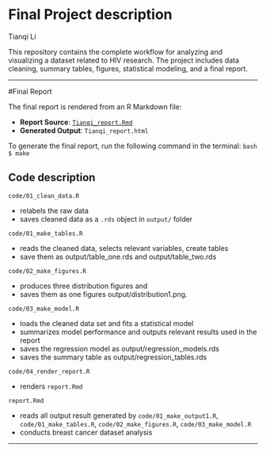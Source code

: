 Final Project description
================
Tianqi Li

This repository contains the complete workflow for analyzing and
visualizing a dataset related to HIV research. The project includes data
cleaning, summary tables, figures, statistical modeling, and a final
report.

------------------------------------------------------------------------

\#Final Report

The final report is rendered from an R Markdown file:

- **Report Source**: [`Tianqi_report.Rmd`](Tianqi_report.Rmd)
- **Generated Output**: `Tianqi_report.html`

To generate the final report, run the following command in the terminal:
`bash $ make`

## Code description

`code/01_clean_data.R`

- relabels the raw data
- saves cleaned data as a `.rds` object in `output/` folder

`code/01_make_tables.R`

- reads the cleaned data, selects relevant variables, create tables
- save them as output/table_one.rds and output/table_two.rds

`code/02_make_figures.R`

- produces three distribution figures and
- saves them as one figures output/distribution1.png.

`code/03_make_model.R`

- loads the cleaned data set and fits a statistical model
- summarizes model performance and outputs relevant results used in the
  report
- saves the regression model as output/regression_models.rds
- saves the summary table as output/regression_tables.rds

`code/04_render_report.R`

- renders `report.Rmd`

`report.Rmd`

- reads all output result generated by `code/01_make_output1.R`,
  `code/01_make_tables.R`, `code/02_make_figures.R`,
  `code/03_make_model.R`
- conducts breast cancer dataset analysis

------------------------------------------------------------------------
